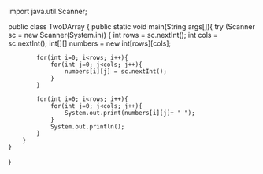 

import java.util.Scanner;

public class TwoDArray {
    public static void main(String args[]){
        try (Scanner sc = new Scanner(System.in)) {
            int rows = sc.nextInt();
            int cols = sc.nextInt();
            int[][] numbers = new int[rows][cols];

            for(int i=0; i<rows; i++){
                for(int j=0; j<cols; j++){
                    numbers[i][j] = sc.nextInt();
                }
            }

            for(int i=0; i<rows; i++){
                for(int j=0; j<cols; j++){
                    System.out.print(numbers[i][j]+ " ");
                }
                System.out.println();
            }
        }
    }
}
